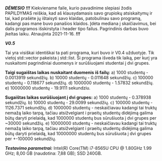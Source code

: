 ***DĖMESIO***
***!!!***
Kiekviename faile, kurio pavadinime slepiasi žodis PAPILDYMAS reiškia, kad aš klausydamasis savo grupiokų atsiskaitymų ir tai, kad prašėte jų ištaisyti savo klaidas, patobulinau savo programą, kadangi pas mane buvo panašios klaidos. Įdėta mediana į skaičiavimus, bei dalis programos išskirstyta i header tipo failus. Pagrindinis darbas buvo įkeltas laiku.
Atnaujinta 2021-11-16.
***!!!***

***V0.5***

Tai yra visiškai identiškai ta pati programa, kuri buvo ir V0.4 užduotyje. Tik vietoj std::vector<studentas> pakeista į std::list<studentas>. Ši programa išveda tik laiką, per kurį yra nuskaitomi pagrindiniai duomenys ir surūšiuojami studentai į dvi grupes.
  
  **Taigi sugaištas laikas nuskaitant duomenis iš failų:**
  a) 1000 studentų -  0.0013919 sekundžių.
  b) 10000 studentų -  0.011648 sekundžių.
  c) 100000 studentų - 0.118677 sekundžių.
  d) 1000000 studentų -  1.57832 sekundžių.
  e) 10000000 studentų - 19.9111 sekundziu.
  
  
  
  **Sugaištas laikas surūšiuojant į dvi grupes:**
  a) 1000 studentų - 0.378938 sekundžių.
  b) 10000 studentų - 29.0099 sekundžių.
  c) 100000 studentų - 1126.7371 sekundžių.
  d) 1000000 studentų - neskaičiavau kadangi tai truktų nemažą laiko tarpą, tačiau atsižvelgiant i praeitų studentų didėjimą galima būtų daryti prielaidą, kad 1000000 studentų bus sūrušiuota į dvi grupes per ~30000 sekundžių.
  e) 10000000 studentų - neskaičiavau kadangi tai truktų nemažą laiko tarpą, tačiau atsižvelgiant i praeitų studentų didėjimą galima būtų daryti prielaidą, kad 10000000 studentų bus sūrušiuota į dvi grupes per +-100000 sekundžių.

***Testavimo parametrai:***
  Intel(R) Core(TM) i7-8565U CPU @ 1.80GHz   1.99 GHz;
  8,00 GB (naudotina: 7,88 GB);
  SSD 240GB.
  
  
